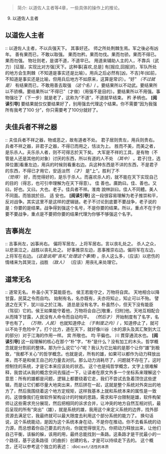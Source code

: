 > 简介: 以道佐人主者等4章，一些具体的操作上的推论。
9. 以道佐人主者
## 以道佐人主者
::
  以道佐人主者，不以兵强天下。
  其事好还。
  师之所处荆棘生焉。军之後必有凶年。
  善有果而已，不敢以取强。
  果而勿矜。果而勿伐。果而勿骄。果而不得已。果而勿强。
  物壮则老，是谓不道，不道早已。
用道来辅助人主的人，不靠兵（武力）[征服，实现比对方强]天下。这种事[喜欢,总是]
有[报应,回报]的，军队所处的地方会生荆棘（不知道是事实还是比喻）。用兵之后必然有[凶，不吉]年(如前，不知道是事实还是比喻，但用兵后地方不如原来，这算是常识）。“好” *（不过就是）* 有结果而已，不敢用善去取强 *（这个名）*/ 。要结果所以不动武。要结果所以不骄横。要结果所以“不得已”（才做）（用强不是目的）。要结果所以不用强。事物强壮了（下一步）就是老了，这称为“不道”，不道就早结束。
矜
  矛柄也。
**[阅读引导]**
要结果就仅仅要结果好了，别用强去代理这个结果。你不需要“因为我强所有我考了100
分”，你只需要考了100分就好了。
## 夫佳兵者不祥之器
::
  夫佳兵者不祥之器，物或恶之，故有道者不处。
  君子居则贵左，用兵则贵右。
  兵者不祥之器，非君子之器，不得已而用之，恬淡为上。
  胜而不美，而美之者，是乐杀人。夫乐杀人者，则不可得志於天下矣。
大军是不祥的工具，是有物（不管是人还是其他的对象）讨厌的东西，所以有道的人不处
*（其中）* 。君子[住，选择位置]看重左边，用兵的时候则看重右边。兵这种东西是不详的东西，不是君子的东西，不得已才用它，安适淡然 *（才）* 是“上”。胜利了不\
*（觉得）* 好，而觉得好的，是乐于杀人。而喜欢杀人的，就不能在天下实现自己的目的（得志，也可引申理解为在天下得意）。
佳
  善也。廣韵曰。佳、善也。又曰。好也。又曰。大也。老子。佳兵者不祥。淮南
  說林訓曰。佳人不同體。美人不同面。而皆說於目。
适
  安也。
**[阅读引导]**
这一段很容易理解为老子推崇和平，反对战争。其实这里不是这样的逻辑链。老子不讨论到底要不要战争，老子说的是：你要的是结果。战争得到强这个名号，不是你要的结果。所以，重点不在于你要不要战争，重点是不要把你要的结果代理为你够不够强这个名字。
## 吉事尚左
::
  吉事尚左，凶事尚右。
  偏将军居左，上将军居右。言以丧礼处之。
  杀人之众，以悲哀泣之，战胜以丧礼处之。
好事推崇左边，恶事推崇右边。偏将军在左边，上将军在右边。 *(这是说用“丧礼”处理这个事情)* 。杀人这么多，（应该）以悲伤的情绪来为其哭泣，战胜 *（敌人）* 
（应该）用丧礼来处理它。
## 道常无名
::
  道常无名。
  朴虽小天下莫能臣也。
  侯王若能守之，万物将自宾。
  天地相合以降甘露，民莫之令而自均。
  始制有名，名亦既有，夫亦将知止，知止可以不殆。
  譬道之在天下，犹川谷之於江海。
道总是没有名字。朴虽然小，但天下没有能臣（驾驭）它的。侯王如果能守着他，万物将会自己[敬重，归附]他。天地互相配合从而降下甘露，人民没有人命令而自动均平。
*（然后才）* 开始制度有了名字，名字也有了， *（万物，人民）* 也就知道停止
*（于制度之内）*/ ，知道停止了，就可以不处于危险中了。打个比方，道在天下，就好像川谷（水的源头及其汇聚到大江的部分）对于江海的作用一样。
宾
  所敬也。
均
  平徧也。
川
  貫穿通流水也。
**[阅读引导]**
这一段理解的核心在那个“朴”字，“朴”是什么？没有加工的木头。哲学概念就是分割前的整体。那为什么说它“小”呢？我认为它比喻的是那个让你“雄”到极致，“我都不关心”的哲学概念。也就是说，所有的雄，如果可以都作为动力释放出来，而不是和侯王自己的力量去对抗。那么动力消耗尽了，问题就不存在了。这时控制住的系统，才是它本来应该处的状态。
这个也是纯哲学概念，文字上很难解释，我尝试从我的概念空间去描述一下，让读者在原文外多一个坐标系来理解这个意思：所有的雄都是问题，逻辑上都要绕着它走，我们不尝试去急着顶住这些逻辑，而是让它们都尽量大地突出来，然后拼在一起，这就是整个系统对外突出的地方了，然后我围绕着这个地方定规矩，这样我基本上就和系统本来的属性是一致的。这很像我们在做软件架构设计的时候的思路，需求和平台限制是雄，软件构架师让这些需求充分展现，然后把相同的诉求合并，让冲突的地方自然互相对抗，最后呈现的所有“突出”（雄），就是系统的雄，我用这个来定义系统的边界，找外部资源去满足它，我最终就可以最大限度去利用这个部分系统的能力了。
换句话说，这个系统能动，是因为这个系统本身在动，不是你在推动。你不去看系统的动力源，而总想着你自己要去的方向，你就觉得很无力。你把动力释放出来，让他们自己平衡，该躲的躲，该用的用，最终总能找到一条路。这条路才是干扰最小的一个路径，基于这条路径（的曲折）创建的名，才是可以持续走下去的。
这个概念，还可以参考这个独立的表述：
  :doc:`ext/活性的本质`
